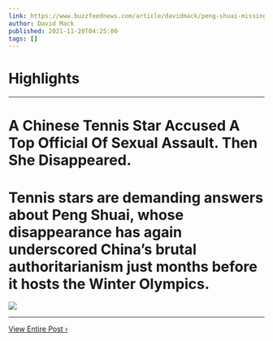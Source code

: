 ```yaml
---
link: https://www.buzzfeednews.com/article/davidmack/peng-shuai-missing-mystery
author: David Mack
published: 2021-11-20T04:25:00
tags: []
---
```

# Highlights


---
# A Chinese Tennis Star Accused A Top Official Of Sexual Assault. Then She Disappeared.
# Tennis stars are demanding answers about Peng Shuai, whose disappearance has again underscored China’s brutal authoritarianism just months before it hosts the Winter Olympics.

![](https://img.buzzfeed.com/buzzfeed-static/static/2021-11/19/20/campaign_images/534c8657e842/a-chinese-tennis-star-disappeared-after-accusing--2-682-1637355073-15_dblbig.jpg)

---

[View Entire Post ›](https://www.buzzfeednews.com/article/davidmack/peng-shuai-missing-mystery)